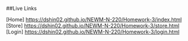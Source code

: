 ##Live Links

[Home] https://dshin02.github.io/NEWM-N-220/Homework-3/index.html
[Store] https://dshin02.github.io/NEWM-N-220/Homework-3/store.html
[Login] https://dshin02.github.io/NEWM-N-220/Homework-3/login.html